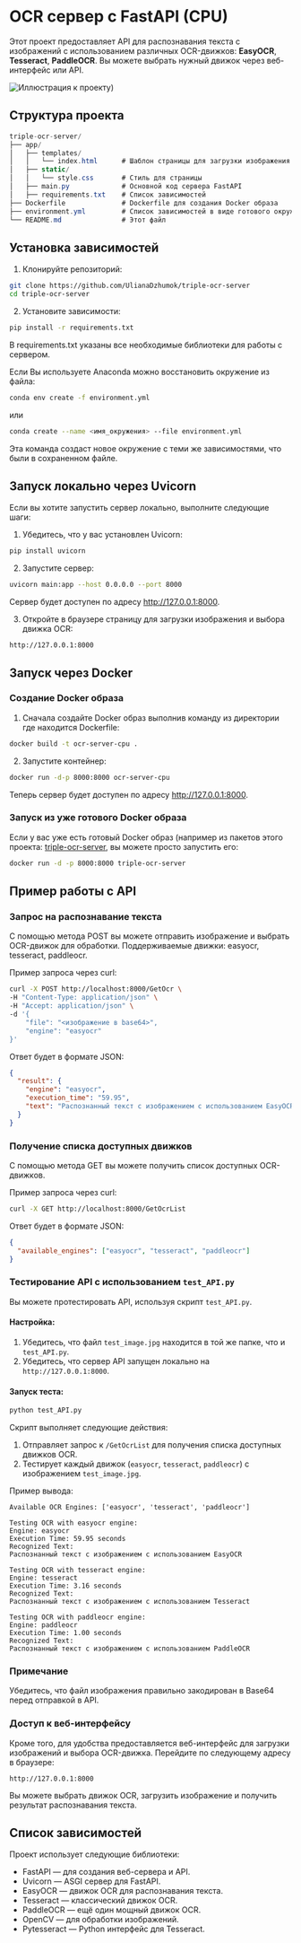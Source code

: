 # OCR сервер с FastAPI (CPU)

Этот проект предоставляет API для распознавания текста с изображений с использованием различных OCR-движков: **EasyOCR**, **Tesseract**, **PaddleOCR**. Вы можете выбрать нужный движок через веб-интерфейс или API.

![Иллюстрация к проекту](https://github.com/UlianaDzhumok/triple-ocr-server/blob/main/example.jpg))

## Структура проекта

  ```csharp
  triple-ocr-server/
  ├── app/
  │   ├── templates/
  │   │   └── index.html      # Шаблон страницы для загрузки изображения
  │   ├── static/
  │   │   └── style.css       # Стиль для страницы
  │   ├── main.py             # Основной код сервера FastAPI
  │   ├── requirements.txt    # Список зависимостей
  ├── Dockerfile              # Dockerfile для создания Docker образа
  ├── environment.yml         # Список зависимостей в виде готового окружения Anaconda
  └── README.md               # Этот файл
```
## Установка зависимостей

1. Клонируйте репозиторий:
```bash
git clone https://github.com/UlianaDzhumok/triple-ocr-server
cd triple-ocr-server
```
2. Установите зависимости:
```bash
pip install -r requirements.txt
```

В requirements.txt указаны все необходимые библиотеки для работы с сервером.

Если Вы используете Anaconda можно восстановить окружение из файла:


```bash
conda env create -f environment.yml
```
или
```bash
conda create --name <имя_окружения> --file environment.yml
```
Эта команда создаст новое окружение с теми же зависимостями, что были в сохраненном файле.

## Запуск локально через Uvicorn
Если вы хотите запустить сервер локально, выполните следующие шаги:

1. Убедитесь, что у вас установлен Uvicorn:
```bash
pip install uvicorn
```
2. Запустите сервер:
```bash
uvicorn main:app --host 0.0.0.0 --port 8000
```
Сервер будет доступен по адресу http://127.0.0.1:8000.

3. Откройте в браузере страницу для загрузки изображения и выбора движка OCR:

```arduino
http://127.0.0.1:8000
```
## Запуск через Docker
### Создание Docker образа
1. Сначала создайте Docker образ выполнив команду из директории где находится Dockerfile:
```bash
docker build -t ocr-server-cpu .
```
2. Запустите контейнер:
```bash
docker run -d-p 8000:8000 ocr-server-cpu
```
Теперь сервер будет доступен по адресу http://127.0.0.1:8000.

### Запуск из уже готового Docker образа
Если у вас уже есть готовый Docker образ (например из пакетов этого проекта: [triple-ocr-server](https://github.com/UlianaDzhumok?tab=packages&repo_name=triple-ocr-server), вы можете просто запустить его:
```bash
docker run -d -p 8000:8000 triple-ocr-server
```
## Пример работы с API
### Запрос на распознавание текста
С помощью метода POST вы можете отправить изображение и выбрать OCR-движок для обработки. 
Поддерживаемые движки: easyocr, tesseract, paddleocr.

Пример запроса через curl:
```bash
curl -X POST http://localhost:8000/GetOcr \
-H "Content-Type: application/json" \
-H "Accept: application/json" \
-d '{
    "file": "<изображение в base64>",
    "engine": "easyocr"
}'
```
Ответ будет в формате JSON:

```json
{
  "result": {
    "engine": "easyocr",
    "execution_time": "59.95",
    "text": "Распознанный текст с изображением с использованием EasyOCR"
  }
}
```

### Получение списка доступных движков
С помощью метода GET вы можете получить список доступных OCR-движков.

Пример запроса через curl:
```bash
curl -X GET http://localhost:8000/GetOcrList
```
Ответ будет в формате JSON:

```json
{
  "available_engines": ["easyocr", "tesseract", "paddleocr"]
}
```

### Тестирование API с использованием `test_API.py`
Вы можете протестировать API, используя скрипт `test_API.py`. 

#### Настройка:
1. Убедитесь, что файл `test_image.jpg` находится в той же папке, что и `test_API.py`.
2. Убедитесь, что сервер API запущен локально на `http://127.0.0.1:8000`.

#### Запуск теста:
```bash
python test_API.py
```

Скрипт выполняет следующие действия:
1. Отправляет запрос к `/GetOcrList` для получения списка доступных движков OCR.
2. Тестирует каждый движок (`easyocr`, `tesseract`, `paddleocr`) с изображением `test_image.jpg`.

Пример вывода:
```
Available OCR Engines: ['easyocr', 'tesseract', 'paddleocr']

Testing OCR with easyocr engine:
Engine: easyocr
Execution Time: 59.95 seconds
Recognized Text:
Распознанный текст с изображением с использованием EasyOCR

Testing OCR with tesseract engine:
Engine: tesseract
Execution Time: 3.16 seconds
Recognized Text:
Распознанный текст с изображением с использованием Tesseract

Testing OCR with paddleocr engine:
Engine: paddleocr
Execution Time: 1.00 seconds
Recognized Text:
Распознанный текст с изображением с использованием PaddleOCR
```

### Примечание
Убедитесь, что файл изображения правильно закодирован в Base64 перед отправкой в API.

### Доступ к веб-интерфейсу
Кроме того, для удобства предоставляется веб-интерфейс для загрузки изображений и выбора OCR-движка. Перейдите по следующему адресу в браузере:

```arduino
http://127.0.0.1:8000
```
Вы можете выбрать движок OCR, загрузить изображение и получить результат распознавания текста.

## Список зависимостей
Проект использует следующие библиотеки:

- FastAPI — для создания веб-сервера и API.
- Uvicorn — ASGI сервер для FastAPI.
- EasyOCR — движок OCR для распознавания текста.
- Tesseract — классический движок OCR.
- PaddleOCR — ещё один мощный движок OCR.
- OpenCV — для обработки изображений.
- Pytesseract — Python интерфейс для Tesseract.
